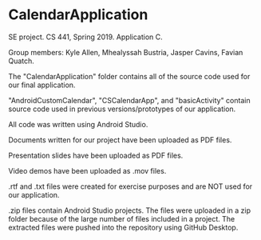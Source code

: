 # CalendarApplication
SE project. CS 441, Spring 2019. Application C.

Group members: Kyle Allen, Mhealyssah Bustria, Jasper Cavins, Favian Quatch.

The "CalendarApplication" folder contains all of the source code used for our final application.

"AndroidCustomCalendar", "CSCalendarApp", and "basicActivity" contain source code used in
previous versions/prototypes of our application.

All code was written using Android Studio.


Documents written for our project have been uploaded as PDF files.

Presentation slides have been uploaded as PDF files.

Video demos have been uploaded as .mov files.


.rtf and .txt files were created for exercise purposes and are NOT used for our application.

.zip files contain Android Studio projects.
The files were uploaded in a zip folder because of the large number of files included in a project.
The extracted files were pushed into the repository using GitHub Desktop.
